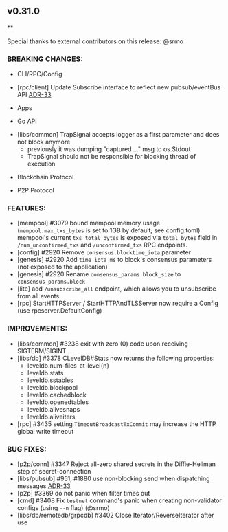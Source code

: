 ## v0.31.0

**

Special thanks to external contributors on this release:
@srmo

### BREAKING CHANGES:

* CLI/RPC/Config
- [rpc/client] Update Subscribe interface to reflect new pubsub/eventBus API [ADR-33](https://github.com/tendermint/tendermint/blob/develop/docs/architecture/adr-033-pubsub.md)

* Apps

* Go API
- [libs/common] TrapSignal accepts logger as a first parameter and does not block anymore
  * previously it was dumping "captured ..." msg to os.Stdout
  * TrapSignal should not be responsible for blocking thread of execution

* Blockchain Protocol

* P2P Protocol

### FEATURES:
- [mempool] \#3079 bound mempool memory usage (`mempool.max_txs_bytes` is set to 1GB by default; see config.toml)
  mempool's current `txs_total_bytes` is exposed via `total_bytes` field in
  `/num_unconfirmed_txs` and `/unconfirmed_txs` RPC endpoints.
- [config] \#2920 Remove `consensus.blocktime_iota` parameter
- [genesis] \#2920 Add `time_iota_ms` to block's consensus parameters (not exposed to the application)
- [genesis] \#2920 Rename `consensus_params.block_size` to `consensus_params.block`
- [lite] add `/unsubscribe_all` endpoint, which allows you to unsubscribe from all events
- [rpc] StartHTTPServer / StartHTTPAndTLSServer now require a Config (use rpcserver.DefaultConfig)

### IMPROVEMENTS:
- [libs/common] \#3238 exit with zero (0) code upon receiving SIGTERM/SIGINT
- [libs/db] \#3378 CLevelDB#Stats now returns the following properties:
  - leveldb.num-files-at-level{n}
  - leveldb.stats
  - leveldb.sstables
  - leveldb.blockpool
  - leveldb.cachedblock
  - leveldb.openedtables
  - leveldb.alivesnaps
  - leveldb.aliveiters
- [rpc] \#3435 setting `TimeoutBroadcastTxCommit` may increase the HTTP global write timeout

### BUG FIXES:
- [p2p/conn] \#3347 Reject all-zero shared secrets in the Diffie-Hellman step of secret-connection
- [libs/pubsub] \#951, \#1880 use non-blocking send when dispatching messages [ADR-33](https://github.com/tendermint/tendermint/blob/develop/docs/architecture/adr-033-pubsub.md)
- [p2p] \#3369 do not panic when filter times out
- [cmd] \#3408 Fix `testnet` command's panic when creating non-validator configs (using `--n` flag) (@srmo)
- [libs/db/remotedb/grpcdb] \#3402 Close Iterator/ReverseIterator after use
